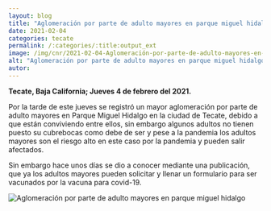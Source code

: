 ```yaml
---
layout: blog
title: "Aglomeración por parte de adulto mayores en parque miguel hidalgo"
date: 2021-02-04
categories: tecate
permalink: /:categories/:title:output_ext
image: /img/cnr/2021-02-04-Aglomeración-por-parte-de-adulto-mayores-en-parque-miguel-hidalgo.PNG
alt: "Aglomeración por parte de adulto mayores en parque miguel hidalgo"
autor:
---
```


**Tecate, Baja California; Jueves 4 de febrero del 2021.** 

Por la tarde de este jueves se registró un mayor aglomeración por parte de adulto mayores en Parque Miguel Hidalgo en la ciudad de Tecate, debido a que están conviviendo entre ellos, sin embargo algunos adultos no tienen puesto su cubrebocas como debe de ser y pese a la pandemia los adultos mayores son el riesgo alto en este caso por la pandemia y pueden salir afectados.

Sin embargo hace unos días se dio a conocer mediante una publicación, que ya los adultos mayores pueden solicitar y llenar un formulario para ser vacunados por la vacuna para covid-19.

<div id="carouselExampleSlidesOnly" class="carousel slide" data-ride="carousel">
  <div class="carousel-inner">
    <div class="carousel-item active">
       <img class="d-block w-100" src="/img/cnr/2021-02-04-Aglomeración-por-parte-de-adulto-mayores-en-parque-miguel-hidalgo.PNG" loading="lazy"  alt="Aglomeración por parte de adulto mayores en parque miguel hidalgo">
    </div>
  </div>
</div>

